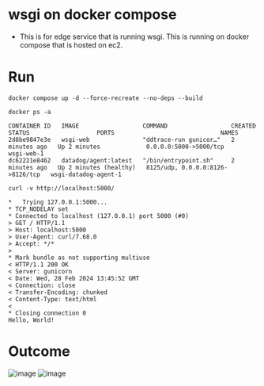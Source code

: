# wsgi on docker compose
- This is for edge service that is running wsgi. This is running on docker compose that is hosted on ec2.

# Run
```
docker compose up -d --force-recreate --no-deps --build
```
```
docker ps -a

CONTAINER ID   IMAGE                  COMMAND                  CREATED         STATUS                   PORTS                              NAMES
2d8be9847e3e   wsgi-web               "ddtrace-run gunicor…"   2 minutes ago   Up 2 minutes             0.0.0.0:5000->5000/tcp             wsgi-web-1
dc62221e8462   datadog/agent:latest   "/bin/entrypoint.sh"     2 minutes ago   Up 2 minutes (healthy)   8125/udp, 0.0.0.0:8126->8126/tcp   wsgi-datadog-agent-1
```
```
curl -v http://localhost:5000/

*   Trying 127.0.0.1:5000...
* TCP_NODELAY set
* Connected to localhost (127.0.0.1) port 5000 (#0)
> GET / HTTP/1.1
> Host: localhost:5000
> User-Agent: curl/7.68.0
> Accept: */*
> 
* Mark bundle as not supporting multiuse
< HTTP/1.1 200 OK
< Server: gunicorn
< Date: Wed, 28 Feb 2024 13:45:52 GMT
< Connection: close
< Transfer-Encoding: chunked
< Content-Type: text/html
< 
* Closing connection 0
Hello, World!
```
# Outcome
![image](https://github.com/jon94/mmt-pov-examples/assets/40360784/4da34046-c46a-41ff-a611-a791debc09ee)
![image](https://github.com/jon94/mmt-pov-examples/assets/40360784/13d08eb3-a7ed-4d4f-bad2-017a38770078)

